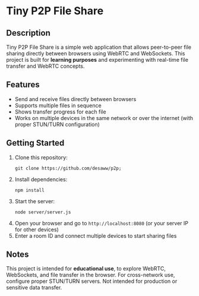 <!DOCTYPE html>
<html lang="en">
<head>
<meta charset="UTF-8">
<meta name="viewport" content="width=device-width, initial-scale=1.0">
</head>
<body>

<h1>Tiny P2P File Share</h1>

<h2>Description</h2>
<p>Tiny P2P File Share is a simple web application that allows peer-to-peer file sharing directly between browsers using WebRTC and WebSockets. This project is built for <strong>learning purposes</strong> and experimenting with real-time file transfer and WebRTC concepts.</p>

<h2>Features</h2>
<ul>
  <li>Send and receive files directly between browsers</li>
  <li>Supports multiple files in sequence</li>
  <li>Shows transfer progress for each file</li>
  <li>Works on multiple devices in the same network or over the internet (with proper STUN/TURN configuration)</li>
</ul>

<h2>Getting Started</h2>
<ol>
  <li>Clone this repository: <pre><code>git clone https://github.com/desaww/p2p;</code></pre></li>
  <li>Install dependencies: <pre><code>npm install</code></pre></li>
  <li>Start the server: <pre><code>node server/server.js</code></pre></li>
  <li>Open your browser and go to <code>http://localhost:8080</code> (or your server IP for other devices)</li>
  <li>Enter a room ID and connect multiple devices to start sharing files</li>
</ol>

<h2>Notes</h2>
<p class="note">This project is intended for <strong>educational use</strong>, to explore WebRTC, WebSockets, and file transfer in the browser. For cross-network use, configure proper STUN/TURN servers. Not intended for production or sensitive data transfer.</p>

</body>
</html>
